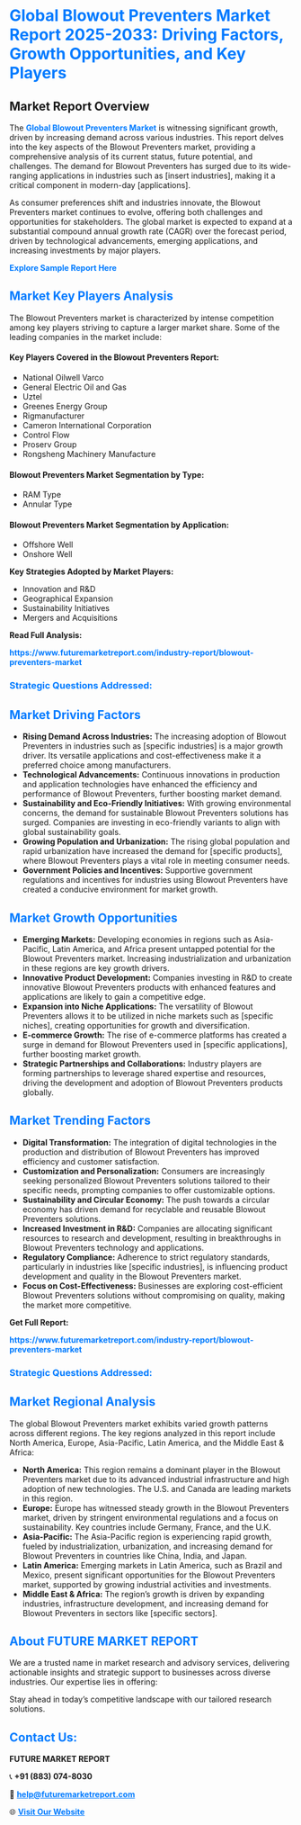 <h1 style="color: #007BFF;">Global Blowout Preventers Market Report 2025-2033: Driving Factors, Growth Opportunities, and Key Players</h1>

<section id="overview">
<h2>Market Report Overview</h2>
<p>The <a href="https://www.futuremarketreport.com/industry-report/blowout-preventers-market" style="color: #007BFF; text-decoration: none;"><strong>Global Blowout Preventers Market</strong></a> is witnessing significant growth, driven by increasing demand across various industries. This report delves into the key aspects of the Blowout Preventers market, providing a comprehensive analysis of its current status, future potential, and challenges. The demand for Blowout Preventers has surged due to its wide-ranging applications in industries such as [insert industries], making it a critical component in modern-day [applications].</p>
<p>As consumer preferences shift and industries innovate, the Blowout Preventers market continues to evolve, offering both challenges and opportunities for stakeholders. The global market is expected to expand at a substantial compound annual growth rate (CAGR) over the forecast period, driven by technological advancements, emerging applications, and increasing investments by major players.</p>
</section>

<section id="overview">
<p><a href="https://www.futuremarketreport.com/request-sample/reportId=46998" style="color: #007BFF; text-decoration: none;"><strong>Explore Sample Report Here</strong></a></p>
</section>

<section id="key-players">
<h2 style="color: #007BFF;">Market Key Players Analysis</h2>
<p>The Blowout Preventers market is characterized by intense competition among key players striving to capture a larger market share. Some of the leading companies in the market include:</p>
<h4>Key Players Covered in the Blowout Preventers Report:</h4>
<ul><li>National Oilwell Varco</li><li>General Electric Oil and Gas</li><li>Uztel</li><li>Greenes Energy Group</li><li>Rigmanufacturer</li><li>Cameron International Corporation</li><li>Control Flow</li><li>Proserv Group</li><li>Rongsheng Machinery Manufacture</li></ul>
<h4>Blowout Preventers Market Segmentation by Type:</h4>
<ul><li>RAM Type</li><li>Annular Type</li></ul>

<h4>Blowout Preventers Market Segmentation by Application:</h4>
<ul><li>Offshore Well</li><li>Onshore Well</li></ul>
<p><strong>Key Strategies Adopted by Market Players:</strong></p>
<ul>
<li>Innovation and R&D</li>
<li>Geographical Expansion</li>
<li>Sustainability Initiatives</li>
<li>Mergers and Acquisitions</li>
</ul>
</section>

<section>
<p><strong>Read Full Analysis: </strong></p><a href="https://www.futuremarketreport.com/industry-report/blowout-preventers-market" style="color: #007BFF; text-decoration: none;"><strong>https://www.futuremarketreport.com/industry-report/blowout-preventers-market</strong></a>
<h3 style="color: #007BFF;">Strategic Questions Addressed:</h3>
</section>

<section id="driving-factors">
<h2 style="color: #007BFF;">Market Driving Factors</h2>
<ul>
<li><strong>Rising Demand Across Industries:</strong> The increasing adoption of Blowout Preventers in industries such as [specific industries] is a major growth driver. Its versatile applications and cost-effectiveness make it a preferred choice among manufacturers.</li>
<li><strong>Technological Advancements:</strong> Continuous innovations in production and application technologies have enhanced the efficiency and performance of Blowout Preventers, further boosting market demand.</li>
<li><strong>Sustainability and Eco-Friendly Initiatives:</strong> With growing environmental concerns, the demand for sustainable Blowout Preventers solutions has surged. Companies are investing in eco-friendly variants to align with global sustainability goals.</li>
<li><strong>Growing Population and Urbanization:</strong> The rising global population and rapid urbanization have increased the demand for [specific products], where Blowout Preventers plays a vital role in meeting consumer needs.</li>
<li><strong>Government Policies and Incentives:</strong> Supportive government regulations and incentives for industries using Blowout Preventers have created a conducive environment for market growth.</li>
</ul>
</section>

<section id="growth-opportunities">
<h2 style="color: #007BFF;">Market Growth Opportunities</h2>
<ul>
<li><strong>Emerging Markets:</strong> Developing economies in regions such as Asia-Pacific, Latin America, and Africa present untapped potential for the Blowout Preventers market. Increasing industrialization and urbanization in these regions are key growth drivers.</li>
<li><strong>Innovative Product Development:</strong> Companies investing in R&D to create innovative Blowout Preventers products with enhanced features and applications are likely to gain a competitive edge.</li>
<li><strong>Expansion into Niche Applications:</strong> The versatility of Blowout Preventers allows it to be utilized in niche markets such as [specific niches], creating opportunities for growth and diversification.</li>
<li><strong>E-commerce Growth:</strong> The rise of e-commerce platforms has created a surge in demand for Blowout Preventers used in [specific applications], further boosting market growth.</li>
<li><strong>Strategic Partnerships and Collaborations:</strong> Industry players are forming partnerships to leverage shared expertise and resources, driving the development and adoption of Blowout Preventers products globally.</li>
</ul>
</section>

<section id="trending-factors">
<h2 style="color: #007BFF;">Market Trending Factors</h2>
<ul>
<li><strong>Digital Transformation:</strong> The integration of digital technologies in the production and distribution of Blowout Preventers has improved efficiency and customer satisfaction.</li>
<li><strong>Customization and Personalization:</strong> Consumers are increasingly seeking personalized Blowout Preventers solutions tailored to their specific needs, prompting companies to offer customizable options.</li>
<li><strong>Sustainability and Circular Economy:</strong> The push towards a circular economy has driven demand for recyclable and reusable Blowout Preventers solutions.</li>
<li><strong>Increased Investment in R&D:</strong> Companies are allocating significant resources to research and development, resulting in breakthroughs in Blowout Preventers technology and applications.</li>
<li><strong>Regulatory Compliance:</strong> Adherence to strict regulatory standards, particularly in industries like [specific industries], is influencing product development and quality in the Blowout Preventers market.</li>
<li><strong>Focus on Cost-Effectiveness:</strong> Businesses are exploring cost-efficient Blowout Preventers solutions without compromising on quality, making the market more competitive.</li>
</ul>
</section>

<section>
<p><strong>Get Full Report: </strong></p><a href="https://www.futuremarketreport.com/industry-report/blowout-preventers-market" style="color: #007BFF; text-decoration: none;"><strong>https://www.futuremarketreport.com/industry-report/blowout-preventers-market</strong></a>
<h3 style="color: #007BFF;">Strategic Questions Addressed:</h3>
</section>


<section id="regional-analysis">
<h2 style="color: #007BFF;">Market Regional Analysis</h2>
<p>The global Blowout Preventers market exhibits varied growth patterns across different regions. The key regions analyzed in this report include North America, Europe, Asia-Pacific, Latin America, and the Middle East & Africa:</p>
<ul>
<li><strong>North America:</strong> This region remains a dominant player in the Blowout Preventers market due to its advanced industrial infrastructure and high adoption of new technologies. The U.S. and Canada are leading markets in this region.</li>
<li><strong>Europe:</strong> Europe has witnessed steady growth in the Blowout Preventers market, driven by stringent environmental regulations and a focus on sustainability. Key countries include Germany, France, and the U.K.</li>
<li><strong>Asia-Pacific:</strong> The Asia-Pacific region is experiencing rapid growth, fueled by industrialization, urbanization, and increasing demand for Blowout Preventers in countries like China, India, and Japan.</li>
<li><strong>Latin America:</strong> Emerging markets in Latin America, such as Brazil and Mexico, present significant opportunities for the Blowout Preventers market, supported by growing industrial activities and investments.</li>
<li><strong>Middle East & Africa:</strong> The region’s growth is driven by expanding industries, infrastructure development, and increasing demand for Blowout Preventers in sectors like [specific sectors].</li>
</ul>
</section>

<footer>
<h2 style="color: #007BFF;">About FUTURE MARKET REPORT</h2>
<p>We are a trusted name in market research and advisory services, delivering actionable insights and strategic support to businesses across diverse industries. Our expertise lies in offering:</p>

<p>Stay ahead in today’s competitive landscape with our tailored research solutions.</p>

<h2 style="color: #007BFF;">Contact Us:</h2>
<p><strong>FUTURE MARKET REPORT</strong></p>
<p>📞 <strong>+91 (883) 074-8030</strong></p>
<p>📧 <strong><a href="mailto:help@futuremarketreport.com" style="color: #007BFF;">help@futuremarketreport.com</a></strong></p>
<p>🌐 <strong><a href="https://www.futuremarketreport.com/" style="color: #007BFF;">Visit Our Website</a></strong></p>
</footer>